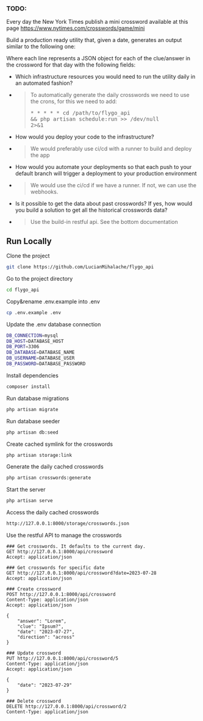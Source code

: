 ### TODO:

Every day the New York Times publish a mini crossword available at this page https://www.nytimes.com/crosswords/game/mini

Build a production ready utility that, given a date, generates an output similar to the following one:

Where each line represents a JSON object for each of the clue/answer in the crossword for that day with the following fields:

- Which infrastructure resources you would need to run the utility daily in an automated fashion?
- > To automatically generate the daily crosswords we need to use the crons, for this we need to add: <pre>* * * * * cd /path/to/flygo_api && php artisan schedule:run >> /dev/null 2>&1</pre>
- How would you deploy your code to the infrastructure?
- > We would preferably use ci/cd with a runner to build and deploy the app
- How would you automate your deployments so that each push to your default branch will trigger a deployment to your production environment
- > We would use the ci/cd if we have a runner. If not, we can use the webhooks.
- Is it possible to get the data about past crosswords? If yes, how would you build a solution to get all the historical crosswords data?
- > Use the build-in restful api. See the bottom documentation

## Run Locally

Clone the project

```bash
git clone https://github.com/LucianMihalache/flygo_api
```

Go to the project directory

```bash
cd flygo_api
```

Copy&rename .env.example into .env

```bash
cp .env.example .env
```

Update the .env database connection
```bash
DB_CONNECTION=mysql
DB_HOST=DATABASE_HOST
DB_PORT=3306
DB_DATABASE=DATABASE_NAME
DB_USERNAME=DATABASE_USER
DB_PASSWORD=DATABASE_PASSWORD
```

Install dependencies

```bash
composer install
```

Run database migrations

```bash
php artisan migrate
```

Run database seeder

```bash
php artisan db:seed
```

Create cached symlink for the crosswords

```bash
php artisan storage:link
```

Generate the daily cached crosswords

```bash
php artisan crosswords:generate
```

Start the server

```bash
php artisan serve
```

Access the daily cached crosswords

```bash
http://127.0.0.1:8000/storage/crosswords.json
```

Use the restful API to manage the crosswords

```http request
### Get crosswords. It defaults to the current day.
GET http://127.0.0.1:8000/api/crossword
Accept: application/json

### Get crosswords for specific date
GET http://127.0.0.1:8000/api/crossword?date=2023-07-28
Accept: application/json

### Create crossword
POST http://127.0.0.1:8000/api/crossword
Content-Type: application/json
Accept: application/json

{
    "answer": "Lorem",
    "clue": "Ipsum?",
    "date": "2023-07-27",
    "direction": "across"
}

### Update crossword
PUT http://127.0.0.1:8000/api/crossword/5
Content-Type: application/json
Accept: application/json

{
    "date": "2023-07-29"
}

### Delete crossword
DELETE http://127.0.0.1:8000/api/crossword/2
Content-Type: application/json
```
